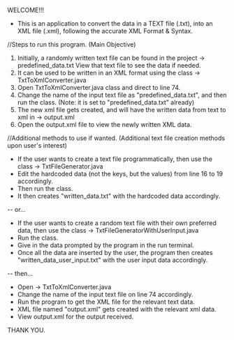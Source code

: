 WELCOME!!!
- This is an application to convert the data in a TEXT file (.txt), into an XML file (.xml), following the accurate XML Format & Syntax.


//Steps to run this program. (Main Objective)
1. Initially, a randomly written text file can be found in the project -> predefined_data.txt
   View that text file to see the data if needed.
2. It can be used to be written in an XML format using the class -> TxtToXmlConverter.java
3. Open TxtToXmlConverter.java class and direct to line 74.
4. Change the name of the input text file as "predefined_data.txt", and then run the class. (Note: it is set to "predefined_data.txt" already)
5. The new xml file gets created, and will have the written data from text to xml in -> output.xml
6. Open the output.xml file to view the newly written XML data.


//Additional methods to use if wanted. (Additional text file creation methods upon user's interest)
- If the user wants to create a text file programmatically, then use the class -> TxtFileGenerator.java
- Edit the hardcoded data (not the keys, but the values) from line 16 to 19 accordingly.
- Then run the class.
- It then creates "written_data.txt" with the hardcoded data accordingly.

-- or...

- If the user wants to create a random text file with their own preferred data, then use the class -> TxtFileGeneratorWithUserInput.java
- Run the class.
- Give in the data prompted by the program in the run terminal.
- Once all the data are inserted by the user, the program then creates "written_data_user_input.txt" with the user input data accordingly.

-- then...
  
- Open -> TxtToXmlConverter.java
- Change the name of the input text file on line 74 accordingly.
- Run the program to get the XML file for the relevant text data.
- XML file named "output.xml" gets created with the relevant xml data.
- View output.xml for the output received.


THANK YOU.
